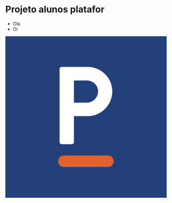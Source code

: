 # Projeto alunos platafor
* Ola
* Oi

![Plataforma Impact Logo](https://github.com/Impact-Plataform/Sites-Alunos/blob/master/Images/logo.jpg)


